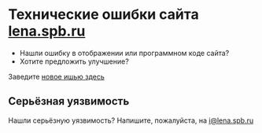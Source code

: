 # Технические ошибки сайта [lena.spb.ru](https://lena.spb.ru)

* Нашли ошибку в отображении или программном коде сайта?
* Хотите предложить улучшение?


Заведите [новое ишью здесь](https://github.com/Elena-spb/website-issue/issues/new)


## Серьёзная уязвимость

Нашли серьёзную уязвимость? Напишите, пожалуйста, на i@lena.spb.ru
